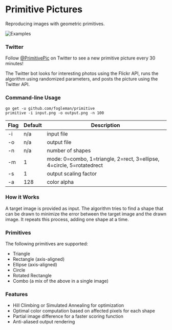 # Primitive Pictures

Reproducing images with geometric primitives.

![Examples](http://i.imgur.com/H5NYpL4.png)

### Twitter

Follow [@PrimitivePic](https://twitter.com/PrimitivePic) on Twitter to see a new primitive picture every 30 minutes!

The Twitter bot looks for interesting photos using the Flickr API, runs the algorithm using randomized parameters, and
posts the picture using the Twitter API.

### Command-line Usage

    go get -u github.com/fogleman/primitive
    primitive -i input.png -o output.png -n 100

| Flag | Default | Description |
| --- | --- | --- |
| -i | n/a | input file |
| -o | n/a | output file |
| -n | n/a | number of shapes |
| -m | 1 | mode: 0=combo, 1=triangle, 2=rect, 3=ellipse, 4=circle, 5=rotatedrect |
| -s | 1 | output scaling factor |
| -a | 128 | color alpha |

### How it Works

A target image is provided as input. The algorithm tries to find a shape that can be drawn to minimize the error
between the target image and the drawn image. It repeats this process, adding one shape at a time.

### Primitives

The following primitives are supported:

- Triangle
- Rectangle (axis-aligned)
- Ellipse (axis-aligned)
- Circle
- Rotated Rectangle
- Combo (a mix of the above in a single image)

### Features

- Hill Climbing or Simulated Annealing for optimization
- Optimal color computation based on affected pixels for each shape
- Partial image difference for a faster scoring function
- Anti-aliased output rendering
